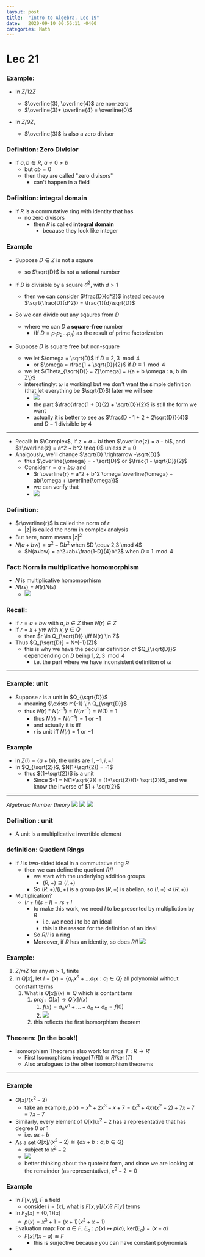 ```yaml
---
layout: post
title:  "Intro to Algebra, Lec 19"
date:   2020-09-10 00:56:11 -0400
categories: Math
---
```

# Lec 21

### Example:
* In $Z/12Z$
  * $\overline{3}, \overline{4}$ are non-zero
  * $\overline{3}* \overline{4} = \overline{0}$

* In $Z/9Z$,
  * $\overline{3}$ is also a zero divisor

### Definition: Zero Divisior
* If $a, b \in R$, $a \neq 0 \neq b$
  * but $ab=0$
  * then they are called "zero divisors"
    * can't happen in a field

### Definition: integral domain
* If $R$ is a commutative ring with identity that has 
  * no zero divisors
    * then $R$ is called **integral domain**
      * because they look like integer

### Example
* Suppose $D \in Z$ is not a sqaure
  * so $\sqrt{D}$ is not a rational number
* If $D$ is divisible by a square $d^2$, with $d > 1$
  * then we can consider $\frac{D}{d^2}$ instead because $\sqrt{\frac{D}{d^2}} = \frac{1}{d}\sqrt{D}$
* So we can divide out any sqaures from $D$
  * where we can $D$ a **square-free** number
    * (If $D = p_1p_2...p_n$) as the result of prime factorization

* Suppose $D$ is square free but non-square
  * we let $\omega = \sqrt{D}$ if $D \equiv 2,3 \mod 4$
    * or $\omega = \frac{1 + \sqrt{D}}{2}$ if $D \equiv 1 \mod 4$
  * we let $\Theta_{\sqrt{D}} = Z[\omega] = \{a + b \omega : a, b \in Z\}$
  * interestingly: $\omega$ is working! but we don't want the simple definition (that let everything be $\sqrt{D}$) later we will see
    * ![](../assets/img/2020-12-07-15-39-15.png)
    * the part $\frac{\frac{1 + D}{2} + \sqrt{D}}{2}$ is still the form we want
    * actually it is better to see as $\frac{D - 1 + 2 + 2\sqrt{D}}{4}$ and $D-1$ divisible by 4

***
* Recall: In $\Complex$, if $z=a + bi$ then $\overline{z} = a - bi$, and $z\overline{z} = a^2 + b^2 \neq 0$ unless $z = 0$
* Analgously, we'll change $\sqrt{D} \rightarrow -\sqrt{D}$
  * thus $\overline{\omega} = - \sqrt{D}$ or $\frac{1 - \sqrt{D}}{2}$
  * Consider $r = a + b\omega$ and 
    * $r \overline{r} = a^2 + b^2 \omega \overline{\omega} + ab(\omega + \overline{\omega})$
    * we can verify that 
    * ![](../assets/img/2020-12-07-15-51-39.png)

### Definition:
* $r\overline{r}$ is called the norm of $r$
  * $|z|$ is called the norm in complex analysis
* But here, norm means $|z|^2$
* $N(a+bw) = a^2 - Db^2$ when $D \equv 2,3 \mod 4$
  * $N(a+bw) = a^2+ab+\frac{1-D}{4}b^2$ when $D \equiv 1 \mod 4$

### Fact: Norm is multiplicative homomorphism
* $N$ is multiplicative  homomoprhism
* $N(rs) = N(r)N(s)$
  * ![](../assets/img/2020-12-07-16-06-43.png)

### Recall:
* If $r = a+bw$ with $a, b \in Z$ then $N(r) \in Z$
* If $r = x+yw$ with $x,y \in Q$
  * then $r \in Q_{\sqrt{D}} \iff N(r) \in Z$
* Thus $Q_{\sqrt{D}} = N^{-1}(Z)$
  * this is why we have the peculiar definition of $Q_{\sqrt{D}}$ dependending on $D$ being $1,2,3 \mod 4$
    * i.e. the part where we have inconsistent definition of $\omega$

***
### Example: unit
* Suppose $r$ is a unit in $Q_{\sqrt{D}}$
  * meaning $\exists r^{-1} \in Q_{\sqrt{D}}$ 
  * thus $N(r)*N(r^{-1}) = N(rr^{-1}) = N(1) = 1$
    * thus $N(r) = N(r^{-1}) = 1$ or $-1$ 
    * and actually it is iff
    * $r$ is unit iff $N(r) = 1$ or $-1$

### Example
* in $Z(i) = \{a+bi\}$, the units are $1,-1,i,-i$
* In $Q_{\sqrt{2}}$, $N(1+\sqrt{2}) = -1$
  * thus $(1+\sqrt{2})$ is a unit
    * Since $-1 = N(1+\sqrt{2}) = (1+\sqrt{2})(1- \sqrt{2})$, and we know the inverse of $1 + \sqrt{2}$

***
*Algebraic Number theory*
![](../assets/img/2020-12-07-16-21-36.png)
![](../assets/img/2020-12-07-17-02-57.png)
![](../assets/img/2020-12-07-17-03-17.png)

### Definition : unit
* A unit is a multiplicative invertible element

### definition: Quotient Rings
* If $I$ is two-sided ideal in a commutative ring $R$
  * then we can define the quotient $R/I$
    * we start with the underlying addition groups 
      * $(R, +) \supseteq (I, +)$
    * So $(R, +)/(I,+)$ is a group (as $(R, +)$ is abelian, so $(I, +) \triangleleft (R, +)$)
* Multiplication?
  * $(r+I)(s+I) = rs + I$
    * to make this work, we need $I$ to be presented by multipliction by $R$
      * i.e. we need $I$ to be an ideal
      * this is the reason for the definition of an ideal
    * So $R/I$ is a ring
    * Moreover, if $R$ has an identity, so does $R/I$
![](../assets/img/2020-12-07-16-59-10.png)
### Example:
1. $Z/mZ$ for any $m > 1$, finite
2. In $Q[x]$, let $I = (x) = \{a_nx^n + ... a_1x : a_i \in Q\}$ all polynomial without constant terms
   1. What is $Q[x]/(x) \cong Q$ which is contant term
      1. $proj : Q[x] \rightarrow Q[x]/(x)$
         1. $f(x) =a_nx^n + ... + a_0 \mapsto a_0 = f(0)$
         2. ![](../assets/img/2020-12-07-16-33-11.png)
      2. this reflects the first isomorphism theorem 
  
### Theorem: (In the book!)
* Isomorphism Theorems also work for rings $T : R \rightarrow R'$
  * First Isomorphism: $image(T(R)) \cong R/\ker(T)$ 
  * Also analogues to the other isomorphism theorems

***
### Example
* $Q[x] /(x^2 - 2)$
  * take an example, $p(x) = x^5 + 2x^3 - x + 7 = (x^3 + 4x)(x^2 - 2) + 7x - 7 \equiv 7x-7$
* Similarly, every element of $Q[x]/x^2 - 2$ has a representative that has degree 0 or 1
  * i.e. $ax+b$
* As a set $Q[x]/(x^2-2) \cong \{ax+b : a, b \in Q\}$
  * subject to $x^2 - 2$
  * ![](../assets/img/2020-12-07-16-46-45.png)
  * better thinking about the quoteint form, and since we are looking at the remainder (as representative), $x^2-2 = 0$

### Example
* In $F[x,y]$, $F$ a field
  * consider $I=(x)$, what is $F[x,y]/(x)$? $F[y]$ terms
* In $F_2[x] =\{0,1\}[x]$
  * $p(x) = x^3 + 1 = (x+1)(x^2 + x + 1)$
* Evaluation map: For $a \in F$, $E_a : p(x) \mapsto p(a)$, ker$(E_a) = (x-a)$
  * $F[x]/(x-a) \cong F$
    * this is surjective because you can have constant polynomials
* 